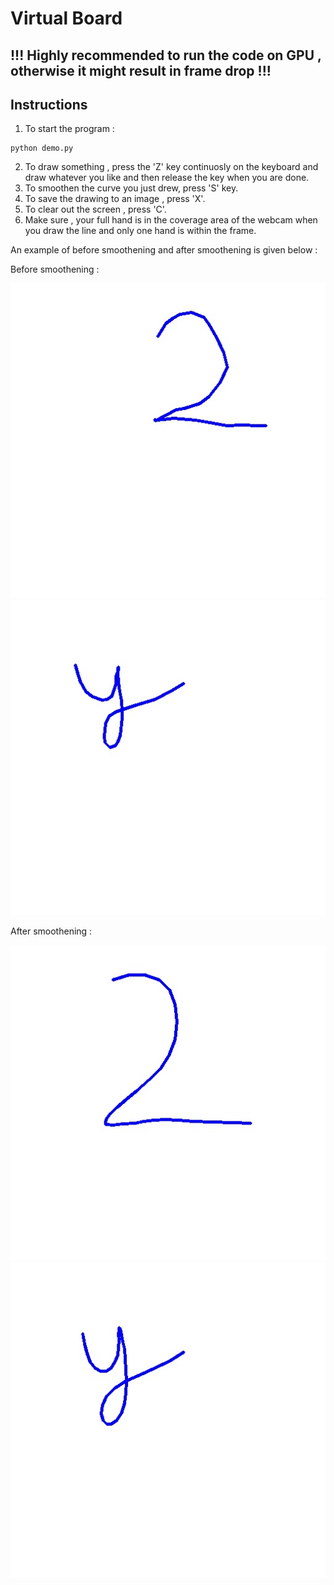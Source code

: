 # Virtual Board

## !!! Highly recommended to run the code on GPU , otherwise it might result in frame drop !!! <br /> 

## Instructions 

1. To start the program : <br />
```
python demo.py
```
2. To draw something , press the 'Z' key continuosly on the keyboard and draw whatever you like and then release the key when you are done. <br />
3. To smoothen the curve you just drew, press 'S' key. <br />
4. To save the drawing to an image , press 'X'. <br />
5. To clear out the screen , press 'C'. <br />
6. Make sure , your full hand is in the coverage area of the webcam when you draw the line and only one hand is within the frame.<br />

An example of before smoothening and after smoothening is given below :  <br />

Before smoothening : <br />


![alt text](https://github.com/yuvrajdalia/gestop/blob/master/virtualboard/88.jpg)  <br />
![alt text](https://github.com/yuvrajdalia/gestop/blob/master/virtualboard/92.jpg)  <br />

After smoothening : <br />

![alt text](https://github.com/yuvrajdalia/gestop/blob/master/virtualboard/89.jpg)  <br />
![alt text](https://github.com/yuvrajdalia/gestop/blob/master/virtualboard/93.jpg)  <br />
